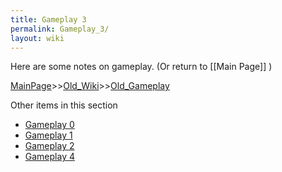 ```yaml
---
title: Gameplay 3
permalink: Gameplay_3/
layout: wiki
---
```

Here are some notes on gameplay. (Or return to [[Main Page]] )

[MainPage](/keeperrl_wiki/ "wikilink")>>[Old_Wiki](/keeperrl_wiki/Old_Wiki "wikilink")>>[Old_Gameplay](/keeperrl_wiki/Old_Gameplay "wikilink")

Other items in this section
-    [Gameplay 0](/keeperrl_wiki/Gameplay_0 "wikilink")
-    [Gameplay 1](/keeperrl_wiki/Gameplay_1 "wikilink")
-    [Gameplay 2](/keeperrl_wiki/Gameplay_2 "wikilink")
-    [Gameplay 4](/keeperrl_wiki/Gameplay_4 "wikilink")
